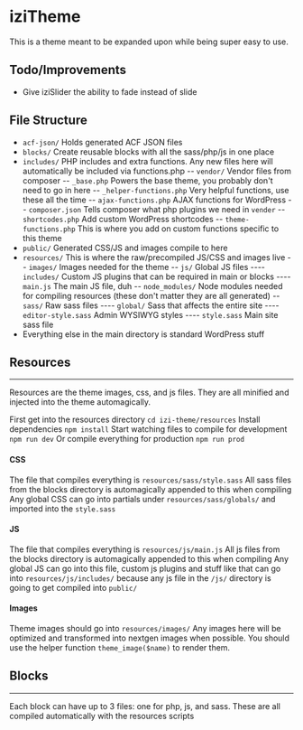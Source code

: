 # iziTheme

This is a theme meant to be expanded upon while being super easy to use. 

## Todo/Improvements
- Give iziSlider the ability to fade instead of slide

## File Structure
- `acf-json/` Holds generated ACF JSON files
- `blocks/` Create reusable blocks with all the sass/php/js in one place
- `includes/` PHP includes and extra functions. Any new files here will automatically be included via functions.php
-- `vendor/` Vendor files from composer
-- `_base.php` Powers the base theme, you probably don't need to go in here
-- `_helper-functions.php` Very helpful functions, use these all the time
-- `ajax-functions.php` AJAX functions for WordPress
-- `composer.json` Tells composer what php plugins we need in `vender`
-- `shortcodes.php` Add custom WordPress shortcodes
-- `theme-functions.php` This is where you add on custom functions specific to this theme
- `public/` Generated CSS/JS and images compile to here
- `resources/` This is where the raw/precompiled JS/CSS and images live
-- `images/` Images needed for the theme
-- `js/` Global JS files
---- `includes/` Custom JS plugins that can be required in main or blocks
---- `main.js` The main JS file, duh
-- `node_modules/` Node modules needed for compiling resources (these don't matter they are all generated)
-- `sass/` Raw sass files
---- `global/` Sass that affects the entire site
---- `editor-style.sass` Admin WYSIWYG styles
---- `style.sass` Main site sass file
- Everything else in the main directory is standard WordPress stuff

## Resources
-------------------
Resources are the theme images, css, and js files. They are all minified and injected into the theme automagically. 

First get into the resources directory
`cd izi-theme/resources`
Install dependencies
`npm install`
Start watching files to compile for development
`npm run dev`
Or compile everything for production
`npm run prod`

#### CSS
The file that compiles everything is `resources/sass/style.sass`
All sass files from the blocks directory is automagically appended to this when compiling
Any global CSS can go into partials under `resources/sass/globals/` and imported into the `style.sass`
#### JS
The file that compiles everything is `resources/js/main.js`
All js files from the blocks directory is automagically appended to this when compiling
Any global JS can go into this file, custom js plugins and stuff like that can go into `resources/js/includes/` because any js file in the `/js/` directory is going to get compiled into `public/`
#### Images
Theme images should go into `resources/images/`
Any images here will be optimized and transformed into nextgen images when possible. You should use the helper function `theme_image($name)` to render them.

## Blocks
-------------------
Each block can have up to 3 files: one for php, js, and sass. These are all compiled automatically with the resources scripts